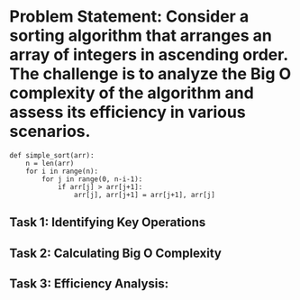 # Problem Statement: Consider a sorting algorithm that arranges an array of integers in ascending order. The challenge is to analyze the Big O complexity of the algorithm and assess its efficiency in various scenarios.

```
def simple_sort(arr):
    n = len(arr)
    for i in range(n):
        for j in range(0, n-i-1):
            if arr[j] > arr[j+1]:
                arr[j], arr[j+1] = arr[j+1], arr[j]
```

## Task 1: Identifying Key Operations

## Task 2: Calculating Big O Complexity

## Task 3: Efficiency Analysis: